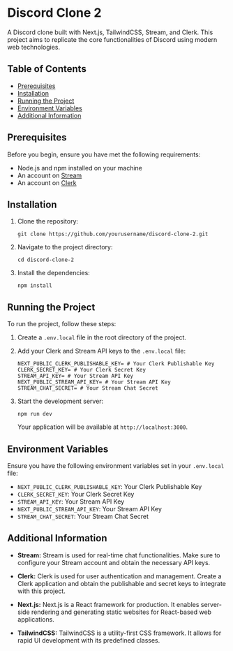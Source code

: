 # Discord Clone 2

A Discord clone built with Next.js, TailwindCSS, Stream, and Clerk. This project aims to replicate the core functionalities of Discord using modern web technologies.

## Table of Contents

- [Prerequisites](#prerequisites)
- [Installation](#installation)
- [Running the Project](#running-the-project)
- [Environment Variables](#environment-variables)
- [Additional Information](#additional-information)

## Prerequisites

Before you begin, ensure you have met the following requirements:

- Node.js and npm installed on your machine
- An account on [Stream](https://getstream.io)
- An account on [Clerk](https://clerk.dev)

## Installation

1. Clone the repository:

   ```
   git clone https://github.com/yourusername/discord-clone-2.git
   ```

2. Navigate to the project directory:

   ```
   cd discord-clone-2
   ```

3. Install the dependencies:

   ```
   npm install
   ```

## Running the Project

To run the project, follow these steps:

1. Create a `.env.local` file in the root directory of the project.

2. Add your Clerk and Stream API keys to the `.env.local` file:

   ```
   NEXT_PUBLIC_CLERK_PUBLISHABLE_KEY= # Your Clerk Publishable Key
   CLERK_SECRET_KEY= # Your Clerk Secret Key
   STREAM_API_KEY= # Your Stream API Key
   NEXT_PUBLIC_STREAM_API_KEY= # Your Stream API Key
   STREAM_CHAT_SECRET= # Your Stream Chat Secret
   ```

3. Start the development server:

   ```
   npm run dev
   ```

   Your application will be available at `http://localhost:3000`.

## Environment Variables

Ensure you have the following environment variables set in your `.env.local` file:

- `NEXT_PUBLIC_CLERK_PUBLISHABLE_KEY`: Your Clerk Publishable Key
- `CLERK_SECRET_KEY`: Your Clerk Secret Key
- `STREAM_API_KEY`: Your Stream API Key
- `NEXT_PUBLIC_STREAM_API_KEY`: Your Stream API Key
- `STREAM_CHAT_SECRET`: Your Stream Chat Secret

## Additional Information

- **Stream:** Stream is used for real-time chat functionalities. Make sure to configure your Stream account and obtain the necessary API keys.

- **Clerk:** Clerk is used for user authentication and management. Create a Clerk application and obtain the publishable and secret keys to integrate with this project.

- **Next.js:** Next.js is a React framework for production. It enables server-side rendering and generating static websites for React-based web applications.

- **TailwindCSS:** TailwindCSS is a utility-first CSS framework. It allows for rapid UI development with its predefined classes.
